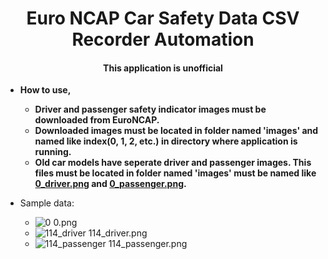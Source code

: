 <h1 align="center">Euro NCAP Car Safety Data CSV Recorder Automation</h1>
<h4 align="center">This application is unofficial</h4>

- **How to use,**
  * **Driver and passenger safety indicator images must be downloaded from EuroNCAP.**
  * **Downloaded images must be located in folder named 'images' and named like index(0, 1, 2, etc.) in directory where application is running.**
  * **Old car models have seperate driver and passenger images. This files must be located in folder named 'images' must be named like <ins>0_driver.png</ins> and <ins>0_passenger.png</ins>.**
 
- Sample data:
  * ![0](https://user-images.githubusercontent.com/61805121/232761826-0e8aa1fb-ef31-473d-80ea-3a43db382b8f.png) 0.png
  * ![114_driver](https://user-images.githubusercontent.com/61805121/232762028-ea20327b-f5ab-4973-af49-05ac59c7d3a2.png) 114_driver.png
  * ![114_passenger](https://user-images.githubusercontent.com/61805121/232762130-cb0c81ed-89de-4141-b681-b77a831d8963.png) 114_passenger.png
